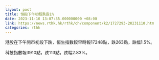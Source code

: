 ```yaml
---
layout: post
title: 恒指下午初段跌逾1%
date: 2023-11-10 13:07:35.000000000 +08:00
link: https://news.rthk.hk/rthk/ch/component/k2/1727293-20231110.htm
categories: rthk
---
```


港股在下午開市初段下跌，恒生指數較早時報17248點，跌263點，跌幅1.5%。

科技指數報3910點，跌113點，跌幅2.83%。
